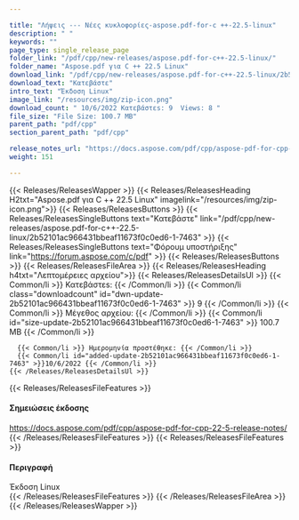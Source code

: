 ```yaml
---

title: "Λήψεις --- Νέες κυκλοφορίες-aspose.pdf-for-c ++-22.5-linux"
description: " "
keywords: ""
page_type: single_release_page
folder_link: "/pdf/cpp/new-releases/aspose.pdf-for-c++-22.5-linux/"
folder_name: "Aspose.pdf για C ++ 22.5 Linux"
download_link: "/pdf/cpp/new-releases/aspose.pdf-for-c++-22.5-linux/2b52101ac966431bbeaf11673f0c0ed6-1-7463"
download_text: "Κατεβάστε"
intro_text: "Έκδοση Linux"
image_link: "/resources/img/zip-icon.png"
download_count: " 10/6/2022 Κατεβάστεs: 9  Views: 8 "
file_size: "File Size: 100.7 MB"
parent_path: "pdf/cpp"
section_parent_path: "pdf/cpp"

release_notes_url: "https://docs.aspose.com/pdf/cpp/aspose-pdf-for-cpp-22-5-release-notes/"
weight: 151

---
```


{{< Releases/ReleasesWapper >}}
  {{< Releases/ReleasesHeading H2txt="Aspose.pdf για C ++ 22.5 Linux" imagelink="/resources/img/zip-icon.png">}}
  {{< Releases/ReleasesButtons >}}
    {{< Releases/ReleasesSingleButtons text="Κατεβάστε" link="/pdf/cpp/new-releases/aspose.pdf-for-c++-22.5-linux/2b52101ac966431bbeaf11673f0c0ed6-1-7463" >}}
    {{< Releases/ReleasesSingleButtons text="Φόρουμ υποστήριξης" link="https://forum.aspose.com/c/pdf" >}}
  {{< Releases/ReleasesButtons >}}
  {{< Releases/ReleasesFileArea >}}
    {{< Releases/ReleasesHeading h4txt="Λεπτομέρειες αρχείου">}}
    {{< Releases/ReleasesDetailsUl >}}
      {{< Common/li >}} Κατεβάστεs: {{< /Common/li >}}
      {{< Common/li class="downloadcount" id="dwn-update-2b52101ac966431bbeaf11673f0c0ed6-1-7463" >}} 9 {{< /Common/li >}}
      {{< Common/li >}} Μέγεθος αρχείου: {{< /Common/li >}}
      {{< Common/li id="size-update-2b52101ac966431bbeaf11673f0c0ed6-1-7463" >}} 100.7 MB {{< /Common/li >}}

      {{< Common/li >}} Ημερομηνία προστέθηκε: {{< /Common/li >}}
      {{< Common/li id="added-update-2b52101ac966431bbeaf11673f0c0ed6-1-7463" >}}10/6/2022 {{< /Common/li >}}
    {{< /Releases/ReleasesDetailsUl >}}

  {{< Releases/ReleasesFileFeatures >}}
      <h4>Σημειώσεις έκδοσης</h4><div><a href='https://docs.aspose.com/pdf/cpp/aspose-pdf-for-cpp-22-5-release-notes/'>https://docs.aspose.com/pdf/cpp/aspose-pdf-for-cpp-22-5-release-notes/</a></div>
  {{< /Releases/ReleasesFileFeatures >}}
  {{< Releases/ReleasesFileFeatures >}}
      <h4>Περιγραφή</h4><div class="HTMLDescription">Έκδοση Linux</div>
  {{< /Releases/ReleasesFileFeatures >}}
 {{< /Releases/ReleasesFileArea >}}
{{< /Releases/ReleasesWapper >}}


